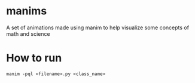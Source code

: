 # manims
A set of animations made using manim to help visualize some concepts of math and science

# How to run
```
manim -pql <filename>.py <class_name>
```